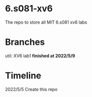 # 6.s081-xv6
The repo to store all MIT 6.s081 xv6 labs

# Branches
util: XV6 lab1 **finished at 2022/5/9**

# Timeline
2022/5/5 Create this repo
